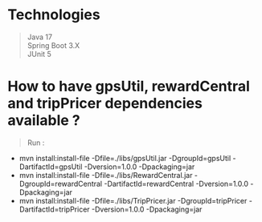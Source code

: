 # Technologies

> Java 17  
> Spring Boot 3.X  
> JUnit 5  

# How to have gpsUtil, rewardCentral and tripPricer dependencies available ?

> Run : 
- mvn install:install-file -Dfile=./libs/gpsUtil.jar -DgroupId=gpsUtil -DartifactId=gpsUtil -Dversion=1.0.0 -Dpackaging=jar  
- mvn install:install-file -Dfile=./libs/RewardCentral.jar -DgroupId=rewardCentral -DartifactId=rewardCentral -Dversion=1.0.0 -Dpackaging=jar  
- mvn install:install-file -Dfile=./libs/TripPricer.jar -DgroupId=tripPricer -DartifactId=tripPricer -Dversion=1.0.0 -Dpackaging=jar

